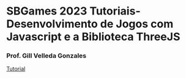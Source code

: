 # SBGames 2023 Tutoriais- Desenvolvimento de Jogos com Javascript e a Biblioteca ThreeJS
### Prof. Gill Velleda Gonzales

[Tutorial](https://resonant-frost-688.notion.site/SBGames-2023-Tutoriais-Desenvolvimento-de-Jogos-com-Javascript-e-a-Biblioteca-ThreeJS-4f5668810f5b4b4e90b338eb1543777c?pvs=4)